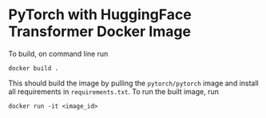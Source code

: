 # PyTorch with HuggingFace Transformer Docker Image

To build, on command line run
```
docker build .
```

This should build the image by pulling the `pytorch/pytorch` image and install all requirements in `requirements.txt`. To run the built image, run
```
docker run -it <image_id>
```
